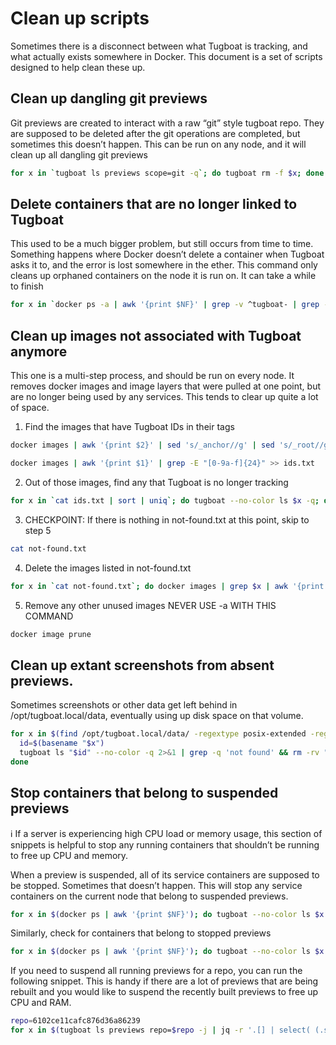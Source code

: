 # Clean up scripts

Sometimes there is a disconnect between what Tugboat is tracking, and what actually exists somewhere in Docker. This document is a set of scripts designed to help clean these up.

## Clean up dangling git previews

Git previews are created to interact with a raw “git” style tugboat repo. They are supposed to be deleted after the git operations are completed, but sometimes this doesn’t happen. This can be run on any node, and it will clean up all dangling git previews

```bash
for x in `tugboat ls previews scope=git -q`; do tugboat rm -f $x; done
```

## Delete containers that are no longer linked to Tugboat

This used to be a much bigger problem, but still occurs from time to time. Something happens where Docker doesn’t delete a container when Tugboat asks it to, and the error is lost somewhere in the ether. This command only cleans up orphaned containers on the node it is run on. It can take a while to finish

```bash
for x in `docker ps -a | awk '{print $NF}' | grep -v ^tugboat- | grep -v NAMES`; do tugboat --no-color ls $x -q; done 2>&1 | grep not\ found | awk '{print $1}' | xargs docker rm -f
```

## Clean up images not associated with Tugboat anymore

This one is a multi-step process, and should be run on every node. It removes docker images and image layers that were pulled at one point, but are no longer being used by any services. This tends to clear up quite a lot of space.

1. Find the images that have Tugboat IDs in their tags

```bash
docker images | awk '{print $2}' | sed 's/_anchor//g' | sed 's/_root//g' | sed 's/_container//g' | sort | uniq | grep -E "[0-9a-f]{24}" > ids.txt
```

```bash
docker images | awk '{print $1}' | grep -E "[0-9a-f]{24}" >> ids.txt
```

2. Out of those images, find any that Tugboat is no longer tracking

```bash
for x in `cat ids.txt | sort | uniq`; do tugboat --no-color ls $x -q; done 2>&1 | grep not\ found | awk '{print $1}' > not-found.txt
```

3. CHECKPOINT: If there is nothing in not-found.txt at this point, skip to step 5

```bash
cat not-found.txt
```

4. Delete the images listed in not-found.txt

```bash
for x in `cat not-found.txt`; do docker images | grep $x | awk '{print $1 ":" $2 }'; done | xargs docker rmi
```

5. Remove any other unused images NEVER USE -a WITH THIS COMMAND

```bash
docker image prune
```

## Clean up extant screenshots from absent previews.

Sometimes screenshots or other data get left behind in /opt/tugboat.local/data, eventually using up disk space on that volume.

```bash
for x in $(find /opt/tugboat.local/data/ -regextype posix-extended -regex '.*/[0-9a-f]{24}'); do
  id=$(basename "$x")
  tugboat ls "$id" --no-color -q 2>&1 | grep -q 'not found' && rm -rv "$x"
done
```

## Stop containers that belong to suspended previews

:information_source: If a server is experiencing high CPU load or memory usage, this section of snippets is helpful to stop any running containers that shouldn’t be running to free up CPU and memory.

When a preview is suspended, all of its service containers are supposed to be stopped. Sometimes that doesn’t happen. This will stop any service containers on the current node that belong to suspended previews.

```bash
for x in $(docker ps | awk '{print $NF}'); do tugboat --no-color ls $x 2>&1; done | grep suspended | awk '{print $1}' | xargs docker stop
```

Similarly, check for containers that belong to stopped previews

```bash
for x in $(docker ps | awk '{print $NF}'); do tugboat --no-color ls $x 2>&1; done | grep stopped | awk '{print $1}' | xargs docker stop
```

If you need to suspend all running previews for a repo, you can run the following snippet. This is handy if there are a lot of previews that are being rebuilt and you would like to suspend the recently built previews to free up CPU and RAM.

```bash
repo=6102ce11cafc876d36a86239
for x in $(tugboat ls previews repo=$repo -j | jq -r '.[] | select( (.state == "ready" or .state == "failed") and .anchor == false ) | .id'); do (tugboat suspend $x &); done
```
